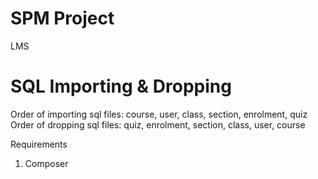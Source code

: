 # SPM Project
LMS

# SQL Importing & Dropping
Order of importing sql files: course, user, class, section, enrolment, quiz
Order of dropping sql files: quiz, enrolment, section, class, user, course

Requirements
1) Composer
